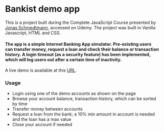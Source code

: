 # Bankist demo app

This is a project built during the Complete JavaScript Course presented by [Jonas Schmedtmann](https://twitter.com/jonasschmedtman), accessed on Udemy.
The project was built in Vanilla Javascript, HTML and CSS.

#### The app is a simple Internet Banking App simulator. Pre-existing users can transfer money, request a loan and check their balance or transaction history. A login timeout (as a security feature) has been implemented, which will log users out after a certain time of inactivity.

A live demo is available at this [URL](https://bankist-demo-agnar.netlify.app/).

### Usage

- Login using one of the demo accounts as shown on the page
- Browse your account balance, transaction history, which can be sorted by time
- Transfer money between accounts
- Request a loan from the bank; a 10% min amount in account is needed and the loan has a max value
- Close your account if needed
